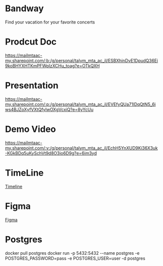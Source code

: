 # Bandway
Find your vacation for your favorite concerts

# Prodcut Doc
https://mailmtaac-my.sharepoint.com/:b:/g/personal/talym_mta_ac_il/ESBXhinDvE1DpudQ36Ei9koBHYXHTKmPFWpIzXCHu_toag?e=OTkQXH

# Presentation
https://mailmtaac-my.sharepoint.com/:p:/g/personal/talym_mta_ac_il/EVEfyQUa71lDqQtN5_6iws4BJZoXyfVXtQfylwOXgVcxiQ?e=8yYcUu

# Demo Video
https://mailmtaac-my.sharepoint.com/:v:/g/personal/talym_mta_ac_il/EchH5YnXUD9Ki36X3uk-KGkBDq5uKySchVt9d8O3io6D9g?e=6im3yd

# TimeLine
[Timeline](https://github.com/users/idobi111/projects/1)

# Figma
[Figma](https://www.figma.com/proto/Pe54uo0nqRd0bd4fhXfL1Q/Website-BandWay?type=design&node-id=1-2&t=bPmwIYfFB6Imb2ZV-1&scaling=min-zoom&page-id=0%3A1&mode=design)

# Postgres
docker pull postgres
docker run -p 5432:5432 --name postgres -e POSTGRES_PASSWORD=pass -e POSTGRES_USER=user -d postgres 
